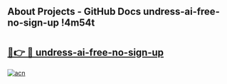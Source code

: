 ## About Projects - GitHub Docs undress-ai-free-no-sign-up !4m54t

# <h2><a href="https://andorid.site?title=undress-ai-free-no-sign-up&ref=19M">🔗👉 🔴 undress-ai-free-no-sign-up</a></h2>

[![acn](https://github.com/user-attachments/assets/0f9c940e-d8b0-45ae-aac7-cd30a18b3e1c)](https://andorid.site?title=undress-ai-free-no-sign-up&ref=19M)
